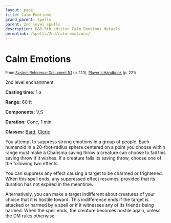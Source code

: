 ```yaml
---
layout: page
title: Calm Emotions
grand_parent: Spells
parent: 2nd level spells 
description: D&D 5th edition Calm Emotions details
permalink: /spells/2nd/calm-emotions/
---
```


# Calm Emotions

<small>From <a target="_blank" href="https://media.wizards.com/2016/downloads/DND/SRD-OGL_V5.1.pdf">System Reference Document 5.1</a> (p. 123), <a target="_blank" href="https://dnd.wizards.com/products/tabletop-games/rpg-products/rpg_playershandbook">Player's Handbook</a> (p. 221)</small>


2nd level enchantment

**Casting time:** 1 a

**Range:** 60 ft

**Components:** V,S 

**Duration:** Conc, 1 min

**Classes:** [Bard](/classes/bard/), [Cleric](/classes/cleric/)

You attempt to suppress strong emotions in a group of people. Each humanoid in a 20-foot-radius sphere centered on a point you choose within range must make a Charisma saving throw a creature can choose to fail this saving throw if it wishes. If a creature fails its saving throw, choose one of the following two effects.

   You can suppress any effect causing a target to be charmed or frightened. When this spell ends, any suppressed effect resumes, provided that its duration has not expired in the meantime.

   Alternatively, you can make a target indifferent about creatures of your choice that it is hostile toward. This indifference ends if the target is attacked or harmed by a spell or if it witnesses any of its friends being harmed. When the spell ends, the creature becomes hostile again, unless the DM rules otherwise.